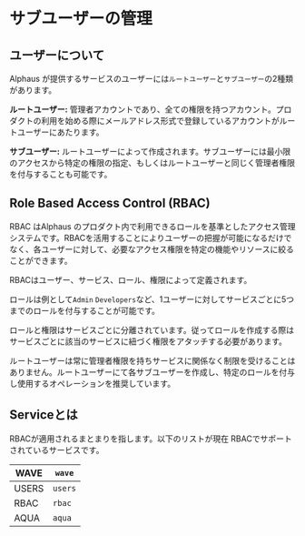 # サブユーザーの管理

## ユーザーについて

Alphaus が提供するサービスのユーザーには`ルートユーザー`と`サブユーザー`の2種類があります。

**ルートユーザー:** 管理者アカウントであり、全ての権限を持つアカウント。プロダクトの利用を始める際にメールアドレス形式で登録しているアカウントがルートユーザーにあたります。

**サブユーザー:** ルートユーザーによって作成されます。サブユーザーには最小限のアクセスから特定の権限の指定、もしくはルートユーザーと同じく管理者権限を付与することも可能です。

## Role Based Access Control (RBAC)

RBAC はAlphaus のプロダクト内で利用できるロールを基準としたアクセス管理システムです。RBACを活用することによりユーザーの把握が可能になるだけでなく、各ユーザーに対して、必要なアクセス権限を特定の機能やリソースに絞ることができます。

RBACはユーザー、サービス、ロール、権限によって定義されます。

ロールは例として`Admin` `Developers`など、1ユーザーに対してサービスごとに5つまでのロールを付与することが可能です。

ロールと権限はサービスごとに分離されています。従ってロールを作成する際はサービスごとに該当のサービスに紐づく権限をアタッチする必要があります。

ルートユーザーは常に管理者権限を持ちサービスに関係なく制限を受けることはありません。ルートユーザーにて各サブユーザーを作成し、特定のロールを付与し使用するオペレーションを推奨しています。

## Serviceとは

RBACが適用されるまとまりを指します。以下のリストが現在 RBACでサポートされているサービスです。

| WAVE  | `wave`  |
| ----- | ------- |
| USERS | `users` |
| RBAC  | `rbac`  |
| AQUA  | `aqua`  |

